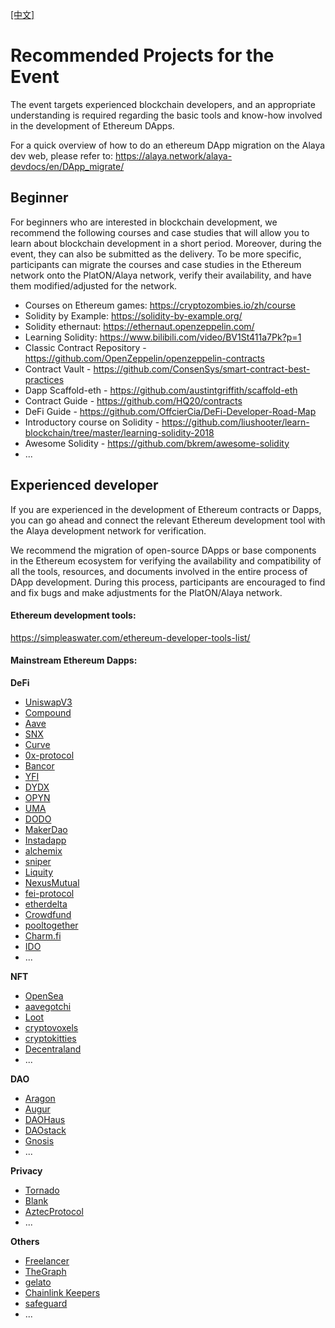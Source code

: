 [[中文]](https://github.com/AlayaNetwork/Developer-Events/blob/main/Recommended%20Projects%20for%20the%20Event-CN.md)

# Recommended Projects for the Event

The event targets experienced blockchain developers, and an appropriate understanding is required regarding the basic tools and know-how involved in the development of Ethereum DApps.

For a quick overview of how to do an ethereum DApp migration on the Alaya dev web, please refer to: https://alaya.network/alaya-devdocs/en/DApp_migrate/


## Beginner

For beginners who are interested in blockchain development, we recommend the following courses and case studies that will allow you to learn about blockchain development in a short period. Moreover, during the event, they can also be submitted as the delivery. To be more specific, participants can migrate the courses and case studies in the Ethereum network onto the PlatON/Alaya network, verify their availability, and have them modified/adjusted for the network.

-  Courses on Ethereum games: https://cryptozombies.io/zh/course
-  Solidity by Example: https://solidity-by-example.org/
-  Solidity ethernaut: https://ethernaut.openzeppelin.com/
-  Learning Solidity: https://www.bilibili.com/video/BV1St411a7Pk?p=1
-  Classic Contract Repository - https://github.com/OpenZeppelin/openzeppelin-contracts
-  Contract Vault - https://github.com/ConsenSys/smart-contract-best-practices
-  Dapp Scaffold-eth - https://github.com/austintgriffith/scaffold-eth
-  Contract Guide - https://github.com/HQ20/contracts
-  DeFi Guide - https://github.com/OffcierCia/DeFi-Developer-Road-Map
-  Introductory course on Solidity - https://github.com/liushooter/learn-blockchain/tree/master/learning-solidity-2018  
-  Awesome Solidity - https://github.com/bkrem/awesome-solidity
-  ...



## Experienced developer

If you are experienced in the development of Ethereum contracts or Dapps, you can go ahead and connect the relevant Ethereum development tool with the Alaya development network for verification.

We recommend the migration of open-source DApps or base components in the Ethereum ecosystem for verifying the availability and compatibility of all the tools, resources, and documents involved in the entire process of DApp development. During this process, participants are encouraged to find and fix bugs and make adjustments for the PlatON/Alaya network.



#### Ethereum development tools:

https://simpleaswater.com/ethereum-developer-tools-list/



#### Mainstream Ethereum Dapps:

**DeFi**

- [UniswapV3](https://github.com/GammaStrategies/awesome-uniswap-v3)
- [Compound](https://github.com/compound-developers)
- [Aave](https://docs.aave.com/portal/)
- [SNX](https://github.com/Synthetixio) 
- [Curve](https://github.com/curvefi) 
- [0x-protocol](https://github.com/0xProject/0x-protocol-specification/blob/master/v2/v2-specification.md#exchange) 
- [Bancor](https://bancor.network/) 
- [YFI](https://yearn.finance/) 
- [DYDX](https://dydx.exchange/)
- [OPYN](https://v2.opyn.co/)
- [UMA](https://github.com/UMAprotocol)
- [DODO](https://dodoex.github.io/docs/zh/docs/DODO-Economics-102) 
- [MakerDao](https://makerdao.com/en/)
- [Instadapp](https://github.com/Instadapp)
- [alchemix](https://github.com/alchemix-finance/alchemix-protocol) 
- [sniper](https://github.com/Supercycled/cake_sniper.git) 
- [Liquity](https://github.com/liquity)
- [NexusMutual](https://github.com/NexusMutual)
- [fei-protocol](https://github.com/fei-protocol)
- [etherdelta](https://github.com/etherdelta)
- [Crowdfund](https://github.com/OpenZeppelin/openzeppelin-contracts/tree/release-v2.3.0/contracts/crowdsale) 
- [pooltogether](https://github.com/pooltogether)
- [Charm.fi](https://github.com/charmfinance/alpha-vaults-contracts) 
- [IDO](https://github.com/gnosis/ido-contracts)
- ...

**NFT**

- [OpenSea](https://github.com/ProjectOpenSea/opensea-creatures) 
- [aavegotchi](https://aavegotchi.com/)
- [Loot](https://github.com/lootproject)
- [cryptovoxels](https://github.com/cryptovoxels)
- [cryptokitties](https://www.cryptokitties.co/)
- [Decentraland](https://github.com/decentraland)
- ...

**DAO**

- [Aragon](https://aragon.org/)
- [Augur](https://github.com/AugurProject)
- [DAOHaus](https://daohaus.club/)
- [DAOstack](https://github.com/daostack) 
- [Gnosis](https://github.com/gnosis)
- ...

**Privacy**

- [Tornado](https://github.com/tornadocash)
- [Blank](https://github.com/Blank-Wallet/)
- [AztecProtocol](https://github.com/AztecProtocol)
- ...

**Others**

- [Freelancer](https://github.com/jacksonng77/freelancer) 
- [TheGraph](https://github.com/graphprotocol) 
- [gelato](https://github.com/gelatodigital)
- [Chainlink Keepers](https://docs.chain.link/docs/chainlink-keepers/introduction/)
- [safeguard]( https://github.com/withtally/safeguard)
- ...
